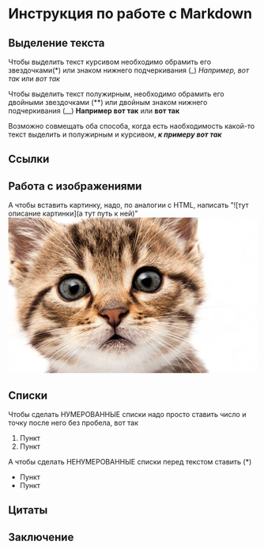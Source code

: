 # Инструкция по работе с Markdown

## Выделение текста
Чтобы выделить текст курсивом необходимо обрамить его звездочками(*) или знаком нижнего подчеркивания (_)
*Например, вот так* или _вот так_

Чтобы выделить текст полужирным, необходимо обрамить его двойными звездочками (**) или двойным знаком нижнего подчеркивания (__)
**Например вот так** или __вот так__

Возможно совмещать оба способа, когда есть наобходимость какой-то текст выделить и полужирным и курсивом,
_**к примеру вот так**_
## Ссылки

## Работа с изображениями 
А чтобы вставить картинку, надо, по аналогии с HTML, написать "![тут описание картинки](а тут путь к ней)"
![это тефтелька](Teftelka.jpg)
## Списки
Чтобы сделать НУМЕРОВАННЫЕ списки надо просто ставить число и точку после него без пробела, вот так
1. Пункт
2. Пункт

А чтобы сделать НЕНУМЕРОВАННЫЕ списки перед текстом ставить (*)
* Пункт 
* Пункт

## Цитаты

## Заключение